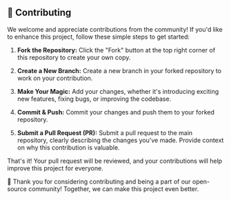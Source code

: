 ## 🚀 Contributing

We welcome and appreciate contributions from the community! If you'd like to enhance this project, follow these simple steps to get started:

1. **Fork the Repository:** Click the "Fork" button at the top right corner of this repository to create your own copy.

2. **Create a New Branch:** Create a new branch in your forked repository to work on your contribution.

3. **Make Your Magic:** Add your changes, whether it's introducing exciting new features, fixing bugs, or improving the codebase.

4. **Commit & Push:** Commit your changes and push them to your forked repository.

5. **Submit a Pull Request (PR):** Submit a pull request to the main repository, clearly describing the changes you've made. Provide context on why this contribution is valuable.

That's it! Your pull request will be reviewed, and your contributions will help improve this project for everyone.

🙌 Thank you for considering contributing and being a part of our open-source community! Together, we can make this project even better.
